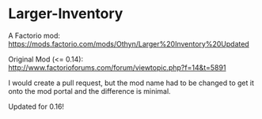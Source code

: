 # Larger-Inventory
A Factorio mod: https://mods.factorio.com/mods/Othyn/Larger%20Inventory%20Updated

Original Mod (<= 0.14): http://www.factorioforums.com/forum/viewtopic.php?f=14&t=5891

I would create a pull request, but the mod name had to be changed to get it onto the mod portal and the difference is minimal.

Updated for 0.16!